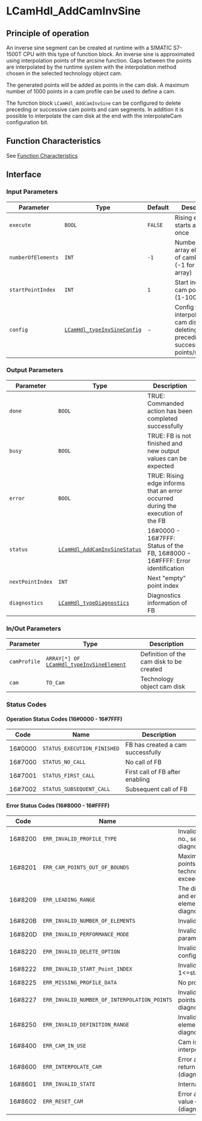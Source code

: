 # LCamHdl_AddCamInvSine

## Principle of operation

An inverse sine segment can be created at runtime with a SIMATIC S7-1500T CPU
with this type of function block. An inverse sine is approximated using interpolation
points of the arcsine function. Gaps between the points are interpolated by the
runtime system with the interpolation method chosen in the selected technology
object cam.

The generated points will be added as points in the cam disk. A maximum number
of 1000 points in a cam profile can be used to define a cam.

The function block `LCamHdl_AddCamInvSine` can be configured to delete preceding or
successive cam points and cam segments. In addition it is possible to interpolate
the cam disk at the end with the interpolateCam configuration bit.

## Function Characteristics

See [Function Characteristics](./Function_Characteristics.md)

## Interface

### Input Parameters

| Parameter | Type | Default | Description |
|-----------|------|---------|-------------|
| `execute` | `BOOL` | `FALSE` | Rising edge starts action once |
| `numberOfElements` | `INT` | `-1` | Number of used array elements of camProfile (-1 for whole array) |
| `startPointIndex` | `INT` | `1` | Start index of cam point data (1-1000) |
| `config` | [`LCamHdl_typeInvSineConfig`](../types/LCamHdl_typeInvSineConfig.md) | - | Config for interpolating the cam disk and deleting preceding or successive cam points/segments |

### Output Parameters

| Parameter | Type | Description |
|-----------|------|-------------|
| `done` | `BOOL` | TRUE: Commanded action has been completed successfully |
| `busy` | `BOOL` | TRUE: FB is not finished and new output values can be expected |
| `error` | `BOOL` | TRUE: Rising edge informs that an error occurred during the execution of the FB |
| `status` | [`LCamHdl_AddCamInvSineStatus`](../types/StatusCodes/LCamHdl_AddCamInvSineStatus.md) | 16#0000 - 16#7FFF: Status of the FB, 16#8000 - 16#FFFF: Error identification |
| `nextPointIndex` | `INT` | Next "empty" point index |
| `diagnostics` | [`LCamHdl_typeDiagnostics`](../types/LCamHdl_typeDiagnostics.md) | Diagnostics information of FB |

### In/Out Parameters

| Parameter | Type | Description |
|-----------|------|-------------|
| `camProfile` | `ARRAY[*] OF` [`LCamHdl_typeInvSineElement`](../types/LCamHdl_typeInvSineElement.md) | Definition of the cam disk to be created |
| `cam` | `TO_Cam` | Technology object cam disk |

### Status Codes

#### Operation Status Codes (16#0000 - 16#7FFF)

| Code | Name | Description |
|------|------|-------------|
| 16#0000 | `STATUS_EXECUTION_FINISHED` | FB has created a cam successfully |
| 16#7000 | `STATUS_NO_CALL` | No call of FB |
| 16#7001 | `STATUS_FIRST_CALL` | First call of FB after enabling |
| 16#7002 | `STATUS_SUBSEQUENT_CALL` | Subsequent call of FB |

#### Error Status Codes (16#8000 - 16#FFFF)

| Code | Name | Description |
|------|------|-------------|
| 16#8200 | `ERR_INVALID_PROFILE_TYPE` | Invalid profile type in element no., see diagnostics.errorElementNo |
| 16#8201 | `ERR_CAM_POINTS_OUT_OF_BOUNDS` | Maximum number of cam points (1000) of the technology object was exceeded |
| 16#8209 | `ERR_LEADING_RANGE` | The difference between start and end leading value is <= 0 in element no., see diagnostics.errorElementNo |
| 16#820B | `ERR_INVALID_NUMBER_OF_ELEMENTS` | Invalid number of cam elements |
| 16#820D | `ERR_INVALID_PERFORMANCE_MODE` | Invalid performance mode parameter |
| 16#8220 | `ERR_INVALID_DELETE_OPTION` | Invalid delete option - check config |
| 16#8222 | `ERR_INVALID_START_Point_INDEX` | Invalid startPointIndex, 1<=startPointIndex <=1000 |
| 16#8225 | `ERR_MISSING_PROFILE_DATA` | No profile data available |
| 16#8227 | `ERR_INVALID_NUMBER_OF_INTERPOLATION_POINTS` | Invalid number of interpolation points in element no., see diagnostics.errorElementNo |
| 16#8250 | `ERR_INVALID_DEFINITION_RANGE` | Invalid definition range in element no., see diagnostics.errorElementNo |
| 16#8400 | `ERR_CAM_IN_USE` | Cam is in use and can't be interpolated |
| 16#8600 | `ERR_INTERPOLATE_CAM` | Error at interpolate cam – see return value of system function (diagnostics.subfunctionStatus) |
| 16#8601 | `ERR_INVALID_STATE` | Internal error, invalid state |
| 16#8602 | `ERR_RESET_CAM` | Error at reset cam – see return value of system function (diagnostics.subfunctionStatus) |
